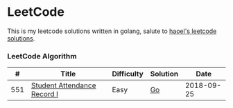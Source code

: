 LeetCode
========
This is my leetcode solutions written in golang, salute to [haoel's leetcode solutions](https://github.com/haoel/leetcode).

### LeetCode Algorithm
| # | Title | Difficulty | Solution | Date |
|---| ----- | ---------- | -------- | ---- |
|551|[Student Attendance Record I](https://leetcode.com/problems/student-attendance-record-i/description/)|Easy|[Go](./problems/551-student-attendance-record-i/main.go)|2018-09-25|
